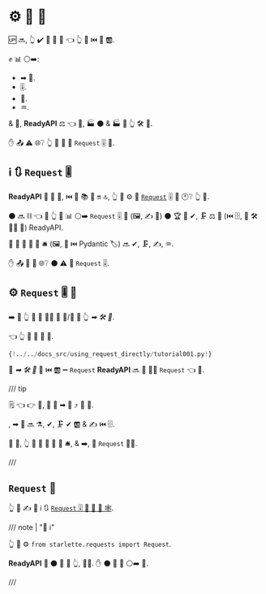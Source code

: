 # ⚙️ 📨 🔗

🆙 🔜, 👆 ✔️ 📣 🍕 📨 👈 👆 💪 ⏮️ 👫 🆎.

✊ 📊 ⚪️➡️:

* ➡ 🔢.
* 🎚.
* 🍪.
* ♒️.

&amp; 🔨, **ReadyAPI** ⚖ 👈 💽, 🏭 ⚫️ &amp; 🏭 🧾 👆 🛠️ 🔁.

✋️ 📤 ⚠ 🌐❔ 👆 💪 💪 🔐 `Request` 🎚 🔗.

## ℹ 🔃 `Request` 🎚

**ReadyAPI** 🤙 **💃** 🔘, ⏮️ 🧽 📚 🧰 🔛 🔝, 👆 💪 ⚙️ 💃 <a href="https://www.starlette.io/requests/" class="external-link" target="_blank">`Request`</a> 🎚 🔗 🕐❔ 👆 💪.

⚫️ 🔜 ⛓ 👈 🚥 👆 🤚 📊 ⚪️➡️ `Request` 🎚 🔗 (🖼, ✍ 💪) ⚫️ 🏆 🚫 ✔, 🗜 ⚖️ 📄 (⏮️ 🗄, 🏧 🛠️ 👩‍💻 🔢) ReadyAPI.

👐 🙆 🎏 🔢 📣 🛎 (🖼, 💪 ⏮️ Pydantic 🏷) 🔜 ✔, 🗜, ✍, ♒️.

✋️ 📤 🎯 💼 🌐❔ ⚫️ ⚠ 🤚 `Request` 🎚.

## ⚙️ `Request` 🎚 🔗

➡️ 🌈 👆 💚 🤚 👩‍💻 📢 📢/🦠 🔘 👆 *➡ 🛠️ 🔢*.

👈 👆 💪 🔐 📨 🔗.

```Python hl_lines="1  7-8"
{!../../docs_src/using_request_directly/tutorial001.py!}
```

📣 *➡ 🛠️ 🔢* 🔢 ⏮️ 🆎 ➖ `Request` **ReadyAPI** 🔜 💭 🚶‍♀️ `Request` 👈 🔢.

/// tip

🗒 👈 👉 💼, 👥 📣 ➡ 🔢 ⤴️ 📨 🔢.

, ➡ 🔢 🔜 ⚗, ✔, 🗜 ✔ 🆎 &amp; ✍ ⏮️ 🗄.

🎏 🌌, 👆 💪 📣 🙆 🎏 🔢 🛎, &amp; ➡, 🤚 `Request` 💁‍♂️.

///

## `Request` 🧾

👆 💪 ✍ 🌅 ℹ 🔃 <a href="https://www.starlette.io/requests/" class="external-link" target="_blank">`Request` 🎚 🛂 💃 🧾 🕸</a>.

/// note | "📡 ℹ"

👆 💪 ⚙️ `from starlette.requests import Request`.

**ReadyAPI** 🚚 ⚫️ 🔗 🏪 👆, 👩‍💻. ✋️ ⚫️ 👟 🔗 ⚪️➡️ 💃.

///
